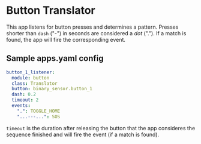 # Button Translator

This app listens for button presses and determines a pattern. Presses shorter than `dash` ("-") in seconds are considered a *dot* ("."). If a match is found, the app will fire the corresponding event.

## Sample apps.yaml config

```yaml
button_1_listener:
  module: button
  class: Translator
  button: binary_sensor.button_1
  dash: 0.2
  timeout: 2
  events:
    ".": TOGGLE_HOME
    "...---...": SOS
```

`timeout` is the duration after releasing the button that the app consideres the sequence finished and will fire the event (if a match is found).